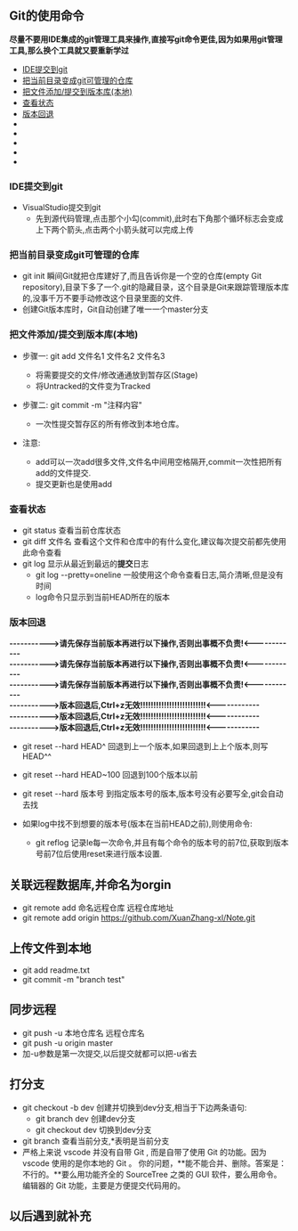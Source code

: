 ## Git的使用命令

**尽量不要用IDE集成的git管理工具来操作,直接写git命令更佳,因为如果用git管理工具,那么换个工具就又要重新学过**
- [IDE提交到git](#1)
- [把当前目录变成git可管理的仓库](#2)
- [把文件添加/提交到版本库(本地)](#3)
- [查看状态](#4)
- [版本回退](#4)
- [](#4)
- [](#4)
- [](#4)
- [](#4)
- [](#4)

### <span id = '1'>IDE提交到git</span>
- VisualStudio提交到git
    - 先到源代码管理,点击那个小勾(commit),此时右下角那个循环标志会变成上下两个箭头,点击两个小箭头就可以完成上传

### <span id = '2'>把当前目录变成git可管理的仓库</span>
- git init 瞬间Git就把仓库建好了,而且告诉你是一个空的仓库(empty Git repository),目录下多了一个.git的隐藏目录，这个目录是Git来跟踪管理版本库的,没事千万不要手动修改这个目录里面的文件.
- 创建Git版本库时，Git自动创建了唯一一个master分支

### <sapn id = '3'>把文件添加/提交到版本库(本地)</span>
- 步骤一: git add 文件名1 文件名2 文件名3
    - 将需要提交的文件/修改通通放到暂存区(Stage)
    - 将Untracked的文件变为Tracked
- 步骤二: git commit -m "注释内容"
    - 一次性提交暂存区的所有修改到本地仓库。

- 注意:
    - add可以一次add很多文件,文件名中间用空格隔开,commit一次性把所有add的文件提交.
    - 提交更新也是使用add

### <span id = '4'>查看状态</span>
- git status 查看当前仓库状态
- git diff 文件名 查看这个文件和仓库中的有什么变化,建议每次提交前都先使用此命令查看
- git log 显示从最近到最远的**提交**日志
    - git log --pretty=oneline 一般使用这个命令查看日志,简介清晰,但是没有时间
    - log命令只显示到当前HEAD所在的版本

### <span id = '5'>版本回退</span>
**----------->请先保存当前版本再进行以下操作,否则出事概不负责!<------------**  
**----------->请先保存当前版本再进行以下操作,否则出事概不负责!<------------**  
**----------->请先保存当前版本再进行以下操作,否则出事概不负责!<------------**  
**----------->版本回退后,Ctrl+z无效!!!!!!!!!!!!!!!!!!!!!!!!!<------------**  
**----------->版本回退后,Ctrl+z无效!!!!!!!!!!!!!!!!!!!!!!!!!<------------**  
**----------->版本回退后,Ctrl+z无效!!!!!!!!!!!!!!!!!!!!!!!!!<------------**  
- git reset --hard HEAD^ 回退到上一个版本,如果回退到上上个版本,则写HEAD^^
- git reset --hard HEAD~100 回退到100个版本以前

- git reset --hard 版本号 到指定版本号的版本,版本号没有必要写全,git会自动去找
- 如果log中找不到想要的版本号(版本在当前HEAD之前),则使用命令:
    - git reflog 记录le每一次命令,并且有每个命令的版本号的前7位,获取到版本号前7位后使用reset来进行版本设置.




## 关联远程数据库,并命名为orgin
- git remote add 命名远程仓库 远程仓库地址
- git remote add origin https://github.com/XuanZhang-xl/Note.git


## 上传文件到本地
- git add readme.txt 
- git commit -m "branch test"

## 同步远程
- git push -u 本地仓库名 远程仓库名
- git push -u origin master
- 加-u参数是第一次提交,以后提交就都可以把-u省去

## 打分支
- git checkout -b dev 创建并切换到dev分支,相当于下边两条语句:
    - git branch dev    创建dev分支
    - git checkout dev  切换到dev分支
- git branch 查看当前分支,*表明是当前分支
- 严格上来说 vscode 并没有自带 Git , 而是自带了使用 Git 的功能。因为 vscode 使用的是你本地的 Git 。
你的问题，**能不能合并、删除。答案是：不行的。**要么用功能齐全的 SourceTree 之类的 GUI 软件，要么用命令。
编辑器的 Git 功能，主要是方便提交代码用的。


## 以后遇到就补充
